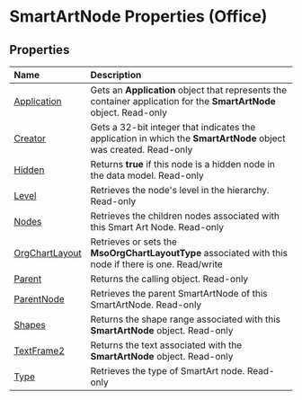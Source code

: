 
# SmartArtNode Properties (Office)

## Properties



|**Name**|**Description**|
|:-----|:-----|
| [Application](c934623d-49af-93ff-15cd-af1aacff2ef5.md)|Gets an  **Application** object that represents the container application for the **SmartArtNode** object. Read-only|
| [Creator](aaa8d552-a632-0447-47be-3aade8b22a09.md)|Gets a 32-bit integer that indicates the application in which the  **SmartArtNode** object was created. Read-only|
| [Hidden](090033ae-903d-4405-4fad-d61fb2c990a7.md)|Returns  **true** if this node is a hidden node in the data model. Read-only|
| [Level](63143dbc-ecd2-240c-f4c1-2b32cd47872d.md)|Retrieves the node's level in the hierarchy. Read-only|
| [Nodes](ed1dc125-5160-ed59-3187-620e3253af59.md)|Retrieves the children nodes associated with this Smart Art Node. Read-only|
| [OrgChartLayout](183879a1-94fe-e102-51ec-66146d002f75.md)|Retrieves or sets the  **MsoOrgChartLayoutType** associated with this node if there is one. Read/write|
| [Parent](9b4209c1-805e-dcd6-4915-1469b7cf058d.md)|Returns the calling object. Read-only|
| [ParentNode](5e629e49-47f9-a415-5897-4da566404ee1.md)|Retrieves the parent SmartArtNode of this SmartArtNode. Read-only|
| [Shapes](c8a6dd3f-830e-342c-39c1-a86a54c475d4.md)|Returns the shape range associated with this  **SmartArtNode** object. Read-only|
| [TextFrame2](550a5bd1-bb9d-3ffb-ed14-4687dfcc3f62.md)|Returns the text associated with the  **SmartArtNode** object. Read-only|
| [Type](5ae74ec5-31db-4ed7-5398-a7cbd383b2a9.md)|Retrieves the type of SmartArt node. Read-only|
